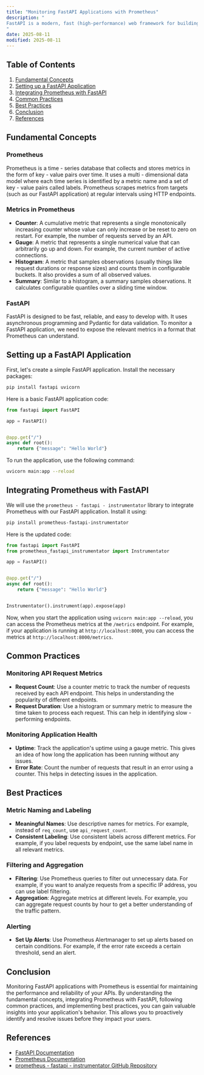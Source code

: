 ```yaml
---
title: "Monitoring FastAPI Applications with Prometheus"
description: "
FastAPI is a modern, fast (high-performance) web framework for building APIs with Python based on standard Python type hints. As applications built with FastAPI grow in complexity and scale, it becomes crucial to monitor their performance to ensure they are running smoothly and efficiently. Prometheus is an open - source monitoring and alerting toolkit that has become a de facto standard in the cloud - native ecosystem. In this blog post, we will explore how to monitor FastAPI applications using Prometheus, covering fundamental concepts, usage methods, common practices, and best practices.
"
date: 2025-08-11
modified: 2025-08-11
---
```


## Table of Contents
1. [Fundamental Concepts](#fundamental-concepts)
2. [Setting up a FastAPI Application](#setting-up-a-fastapi-application)
3. [Integrating Prometheus with FastAPI](#integrating-prometheus-with-fastapi)
4. [Common Practices](#common-practices)
5. [Best Practices](#best-practices)
6. [Conclusion](#conclusion)
7. [References](#references)

## Fundamental Concepts

### Prometheus
Prometheus is a time - series database that collects and stores metrics in the form of key - value pairs over time. It uses a multi - dimensional data model where each time series is identified by a metric name and a set of key - value pairs called labels. Prometheus scrapes metrics from targets (such as our FastAPI application) at regular intervals using HTTP endpoints.

### Metrics in Prometheus
- **Counter**: A cumulative metric that represents a single monotonically increasing counter whose value can only increase or be reset to zero on restart. For example, the number of requests served by an API.
- **Gauge**: A metric that represents a single numerical value that can arbitrarily go up and down. For example, the current number of active connections.
- **Histogram**: A metric that samples observations (usually things like request durations or response sizes) and counts them in configurable buckets. It also provides a sum of all observed values.
- **Summary**: Similar to a histogram, a summary samples observations. It calculates configurable quantiles over a sliding time window.

### FastAPI
FastAPI is designed to be fast, reliable, and easy to develop with. It uses asynchronous programming and Pydantic for data validation. To monitor a FastAPI application, we need to expose the relevant metrics in a format that Prometheus can understand.

## Setting up a FastAPI Application

First, let's create a simple FastAPI application. Install the necessary packages:
```bash
pip install fastapi uvicorn
```

Here is a basic FastAPI application code:
```python
from fastapi import FastAPI

app = FastAPI()


@app.get("/")
async def root():
    return {"message": "Hello World"}


```

To run the application, use the following command:
```bash
uvicorn main:app --reload
```

## Integrating Prometheus with FastAPI

We will use the `prometheus - fastapi - instrumentator` library to integrate Prometheus with our FastAPI application. Install it using:
```bash
pip install prometheus-fastapi-instrumentator
```

Here is the updated code:
```python
from fastapi import FastAPI
from prometheus_fastapi_instrumentator import Instrumentator

app = FastAPI()


@app.get("/")
async def root():
    return {"message": "Hello World"}


Instrumentator().instrument(app).expose(app)


```

Now, when you start the application using `uvicorn main:app --reload`, you can access the Prometheus metrics at the `/metrics` endpoint. For example, if your application is running at `http://localhost:8000`, you can access the metrics at `http://localhost:8000/metrics`.

## Common Practices

### Monitoring API Request Metrics
- **Request Count**: Use a counter metric to track the number of requests received by each API endpoint. This helps in understanding the popularity of different endpoints.
- **Request Duration**: Use a histogram or summary metric to measure the time taken to process each request. This can help in identifying slow - performing endpoints.

### Monitoring Application Health
- **Uptime**: Track the application's uptime using a gauge metric. This gives an idea of how long the application has been running without any issues.
- **Error Rate**: Count the number of requests that result in an error using a counter. This helps in detecting issues in the application.

## Best Practices

### Metric Naming and Labeling
- **Meaningful Names**: Use descriptive names for metrics. For example, instead of `req_count`, use `api_request_count`.
- **Consistent Labeling**: Use consistent labels across different metrics. For example, if you label requests by endpoint, use the same label name in all relevant metrics.

### Filtering and Aggregation
- **Filtering**: Use Prometheus queries to filter out unnecessary data. For example, if you want to analyze requests from a specific IP address, you can use label filtering.
- **Aggregation**: Aggregate metrics at different levels. For example, you can aggregate request counts by hour to get a better understanding of the traffic pattern.

### Alerting
- **Set Up Alerts**: Use Prometheus Alertmanager to set up alerts based on certain conditions. For example, if the error rate exceeds a certain threshold, send an alert.

## Conclusion
Monitoring FastAPI applications with Prometheus is essential for maintaining the performance and reliability of your APIs. By understanding the fundamental concepts, integrating Prometheus with FastAPI, following common practices, and implementing best practices, you can gain valuable insights into your application's behavior. This allows you to proactively identify and resolve issues before they impact your users.

## References
- [FastAPI Documentation](https://fastapi.tiangolo.com/)
- [Prometheus Documentation](https://prometheus.io/docs/introduction/overview/)
- [prometheus - fastapi - instrumentator GitHub Repository](https://github.com/trallnag/prometheus-fastapi-instrumentator)